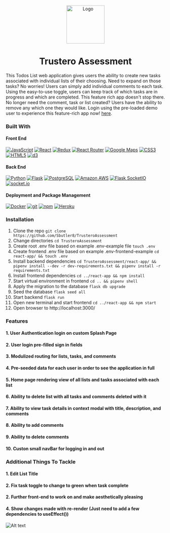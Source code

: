 
<br />
<p align="center">
  <a href="https://trusteroassessment.herokuapp.com/home">
    <img src="https://analogtodigitaldash.s3-us-west-1.amazonaws.com/SplashPage.png"  alt="Logo" width="auto" height="120">
  </a>
  
<h1 align="center"> Trustero Assessment </h1>

This Todos List web application gives users the ability to create new tasks associated with individual lists of their choosing. Need to expand on those tasks? No worries! Users can simply add individual comments to each task. Using the easy-to-use toggle, users can keep track of which tasks are in progress and which are completed. This feature rich app doesn't stop there. No longer need the comment, task or list created? Users have the ability to remove any which one they would like. Login using the pre-loaded demo user to experience this feature-rich app now! [here](https://trusteroassessment.herokuapp.com/home).

### Built With

#### Front End

<a href="https://www.javascript.com/"><img alt="JavaScript" src="https://img.shields.io/badge/-JavaScript-F7DF1E?style=flat-square&logo=JavaScript&logoColor=black" /></a>
<a href="https://reactjs.org/"><img alt="React" src="https://img.shields.io/badge/-React-61DAFB?style=flat-square&logo=react&logoColor=black" /></a>
<a href="https://redux.js.org/"><img alt="Redux" src="https://img.shields.io/badge/-Redux-764ABC?style=flat-square&logo=Redux&logoColor=white" /></a>
<a href="https://reactrouter.com/"><img alt="React Router" src="https://img.shields.io/badge/-React%20Router-CA4245?style=flat-square&logo=React-Router&logoColor=white" /></a>
<a href="https://developers.google.com/maps"><img alt="Google Maps" src="https://img.shields.io/badge/-Google%20Maps-4285F4?style=flat-square&logo=Google%20Maps&logoColor=white" /></a>
<a href="https://devdocs.io/css/"><img alt="CSS3" src="https://img.shields.io/badge/-CSS3%20-61DAFB?style=flat-square&logo=CSS3&logoColor=white&color=brightgreen"/></a>
<a href="https://devdocs.io/html/"><img alt="HTML5" src="https://img.shields.io/badge/-HTML5%20-61DAFB?style=flat-square&logo=HTML5&logoColor=white&color=blue"/></a>
<a href="https://github.com/d3/"><img alt="d3" src="https://img.shields.io/badge/-d3%20-orange?style=flat-square&logo=d3%20&logoColor=white" /></a>

#### Back End

<a href="https://www.python.org/"><img alt="Python" src="https://img.shields.io/badge/-Python-3776AB?style=flat-square&logo=Python&logoColor=white&" /></a>
<a href="https://flask.palletsprojects.com/en/1.1.x/"><img alt="Flask" src="https://img.shields.io/badge/-Flask-000000?style=flat-square&logo=Flask&logoColor=white" /></a>
<a href="https://www.postgresql.org/"><img alt="PostgreSQL" src="https://img.shields.io/badge/-PostgreSQL-336791?style=flat-square&logo=PostgreSQL&logoColor=white" /></a>
<a href="https://aws.amazon.com/"><img alt="Amazon AWS" src="https://img.shields.io/badge/-Amazon%20AWS-232F3E?style=flat-square&logo=Amazon%20AWS&logoColor=white" /></a>
<a href="https://flask-socketio.readthedocs.io/en/latest/"><img alt="Flask SocketIO" src="https://img.shields.io/badge/Flask%20SocketIO-Flask%20SocketIObrightgreen" /></a>
<a href="https://socket.io/docs/v3/index.html"><img alt="socket.io" src="https://img.shields.io/badge/socket.io-socket.io-red" /></a>

#### Deployment and Package Management

<a href="https://docker.com/"><img alt="Docker" src="https://img.shields.io/badge/-Docker-2496ED?style=flat-square&logo=Docker&logoColor=white" /></a>
<a href="#"><img alt="git" src="https://img.shields.io/badge/-Git-F05032?style=flat-square&logo=git&logoColor=white" /></a>
<a href="https://www.npmjs.com/"><img alt="npm" src="https://img.shields.io/badge/-NPM-CB3837?style=flat-square&logo=npm&logoColor=white" /></a>
<a href="https://heroku.com/"><img alt="Heroku" src="https://img.shields.io/badge/-Heroku-430098?style=flat-square&logo=Heroku&logoColor=white" /></a>


### Installation

1. Clone the repo `git clone https://github.com/Sbutler8/TrusteroAssessment`
2. Change directories `cd TrusteroAssessment` 
3. Create root .env file based on example .env-example file `touch .env`
4. Create frontend .env file based on example .env-frontend-example `cd react-app/ && touch .env`
5. Install backend dependencies `cd TrusteroAssessment/react-app/ && pipenv install --dev -r dev-requirements.txt && pipenv install -r requirements.txt`
6. Install frontend dependencies `cd ../react-app && npm install`
7. Start virtual environment in frontend `cd .. && pipenv shell`
8. Apply the migration to the database `flask db upgrade`
9. Seed the database `flask seed all`
10. Start backend `flask run`
11. Open new terminal and start frontend `cd ../react-app && npm start`
12. Open browser to http://localhost:3000/

### Features
#### 1. User Authentication login on custom Splash Page
#### 2. User login pre-filled sign in fields
#### 3. Modulized routing for lists, tasks, and comments
#### 4. Pre-seeded data for each user in order to see the application in full
#### 5. Home page rendering view of all lists and tasks associated with each list
#### 6. Ability to delete list with all tasks and comments deleted with it
#### 7. Ability to view task details in context modal with title, description, and comments
#### 8. Ability to add comments 
#### 9. Ability to delete comments 
#### 10. Custon small navBar for logging in and out

### Additional Things To Tackle
#### 1. Edit List Title
#### 2. Fix task toggle to change to green when task complete
#### 2. Further front-end to work on and make aesthetically pleasing
#### 4. Show changes made with re-render (Just need to add a few dependencies to useEffect())


![Alt text](https://analogtodigitaldash.s3-us-west-1.amazonaws.com/Trustero.gif)

